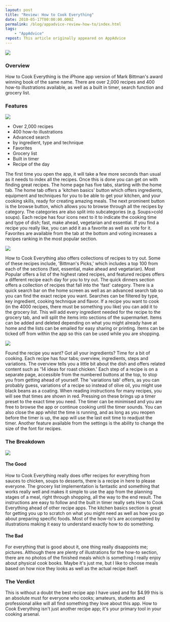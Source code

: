 ```yaml
---
layout: post
title: "Review: How to Cook Everything"
date: 2010-05-17T00:00:00.000Z
permalink: /blog/appadvice-review-how-to/index.html
tags:
    - "AppAdvice"
repost: This article originally appeared on AppAdvice
---
```


![](https://cdn.rknight.me/site/appadvice/558d04ea6f.jpg)

### Overview

How to Cook Everything is the iPhone app version of Mark Bittman's award winning book of the same name. There are over 2,000 recipes and 400 how-to illustrations available, as well as a built in timer, search function and grocery list.

### Features

![](https://cdn.rknight.me/site/appadvice/9598b1082a.jpg)

- Over 2,000 recipes 
- 400 how-to illustrations 
- Advanced search 
- by ingredient, type and technique 
- Favorites 
- Grocery list 
- Built in timer 
- Recipe of the day 

The first time you open the app, it will take a few more seconds than usual as it needs to index all the recipes. Once this is done you can get on with finding great recipes. The home page has five tabs, starting with the home tab. The home tab offers a 'kitchen basics' button which offers ingredients, equipment and techniques for you to be able to get your kitchen, and your cooking skills, ready for creating amazing meals. The next prominent button is the browse button, which allows you to browse through all the recipes by category. The categories are also split into subcategories (e.g. Soups>cold soups). Each recipe has four icons next to it to indicate the cooking time and type of dish; fast, make ahead, vegetarian and essential. If you find a recipe you really like, you can add it as a favorite as well as vote for it. Favorites are available from the tab at the bottom and voting increases a recipes ranking in the most popular section. 

![](https://cdn.rknight.me/site/appadvice/fc6246db54.jpg)

How to Cook Everything also offers collections of recipes to try out. Some of these recipes include, 'Bittman's Picks,' which includes a top 100 from each of the sections (fast, essential, make ahead and vegetarian). Most Popular offers a list of the highest rated recipes, and featured recipes offers a different recipe each day for you to try out. The quick dinners section offers a collection of recipes that fall into the 'fast' category. There is a quick search bar on the home screen as well as an advanced search tab so you can find the exact recipe you want. Searches can be filtered by type, key ingredient, cooking technique and flavor. If a recipe you want to cook (in the 4000 recipes, there must be something you like) you can add it to the grocery list. This will add every ingredient needed for the recipe to the grocery tab, and will split the items into sections of the supermarket. Items can be added and deleted depending on what you might already have at home and the lists can be emailed for easy sharing or printing. Items can be ticked off from within the app so this can be used while you are shopping. 

![](https://cdn.rknight.me/site/appadvice/d76f2932b4.jpg)

Found the recipe you want? Got all your ingredients? Time for a bit of cooking. Each recipe has four tabs; overview, ingredients, steps and variations. The overview tells you a little bit about the dish and offers related content such as '14 ideas for roast chicken.' Each step of a recipe is on a separate page, accessible from the numbered buttons at the top, to stop you from getting ahead of yourself. The 'variations tab' offers, as you can probably guess, variations of a recipe so instead of olive oil, you might use black beans as a coating. When reading instructions for many recipes, you will see that times are shown in red. Pressing on these brings up a timer preset to the exact time you need. The timer can be minimised and you are free to browse the app or continue cooking until the timer sounds. You can also close the app whilst the time is running, and as long as you reopen before the timer is up, the app will use the last exit time to readjust the timer. Another feature available from the settings is the ability to change the size of the font for recipes.

### The Breakdown

![](https://cdn.rknight.me/site/appadvice/4bd3061f38.jpg)

#### The Good

How to Cook Everything really does offer recipes for everything from sauces to chicken, soups to desserts, there is a recipe in here to please everyone. The grocery list implementation is fantastic and something that works really well and makes it simple to use the app from the planning stages of a meal, right through shopping, all the way to the end result. The instructions are easy to follow and the built in timer really sets How to Cook Everything ahead of other recipe apps. The kitchen basics section is great for getting you up to scratch on what you might need as well as how you go about preparing specific foods. Most of the how-to's are accompanied by illustrations making it easy to understand exactly how to do something. 

#### The Bad

For everything that is good about it, one thing really disappoints me; pictures. Although there are plenty of illustrations for the how-to section, there are no photos of the finished meals which is something I really enjoy about physical cook books. Maybe it's just me, but I like to choose meals based on how nice they looks as well as the actual recipe itself.

### The Verdict

This is without a doubt the best recipe app I have used and for $4.99 this is an absolute must for everyone who cooks; amateurs, students and professional alike will all find something they love about this app. How to Cook Everything isn't just another recipe app; it's your primary tool in your cooking arsenal.
